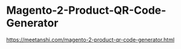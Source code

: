 # Magento-2-Product-QR-Code-Generator
https://meetanshi.com/magento-2-product-qr-code-generator.html
